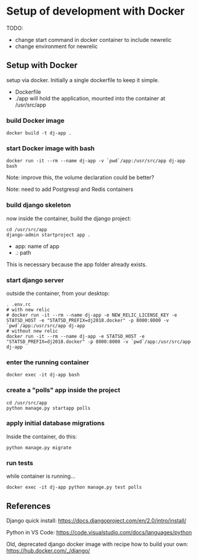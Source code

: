 # Setup of development with Docker

TODO:

- change start command in docker container to include newrelic
- change environment for newrelic


## Setup with Docker

setup via docker. Initially a single dockerfile to keep it simple.

- Dockerfile
- ./app will hold the application, mounted into the container at /usr/src/app


### build Docker image

```
docker build -t dj-app .
```

### start Docker image with bash 

```
docker run -it --rm --name dj-app -v `pwd`/app:/usr/src/app dj-app bash
```

Note: improve this, the volume declaration could be better?

Note: need to add Postgresql and Redis containers

### build django skeleton

now inside the container, build the django project: 

```
cd /usr/src/app
django-admin startproject app .
```

- app: name of app
- .: path

This is necessary because the app folder already exists.

### start django server

outside the container, from your desktop: 

```
. .env.rc
# with new relic
# docker run -it --rm --name dj-app -e NEW_RELIC_LICENSE_KEY -e STATSD_HOST -e "STATSD_PREFIX=dj2018.docker" -p 8000:8000 -v `pwd`/app:/usr/src/app dj-app 
# without new relic
docker run -it --rm --name dj-app -e STATSD_HOST -e "STATSD_PREFIX=dj2018.docker" -p 8000:8000 -v `pwd`/app:/usr/src/app dj-app 
```


### enter the running container

```
docker exec -it dj-app bash
```

### create a "polls" app inside the project

```
cd /usr/src/app
python manage.py startapp polls
```

### apply initial database migrations

Inside the container, do this: 

```
python manage.py migrate
```

### run tests

while container is running...

```
docker exec -it dj-app python manage.py test polls
```




## References

Django quick install: https://docs.djangoproject.com/en/2.0/intro/install/

Python in VS Code: https://code.visualstudio.com/docs/languages/python

Old, deprecated django docker image with recipe how to build your own: https://hub.docker.com/_/django/